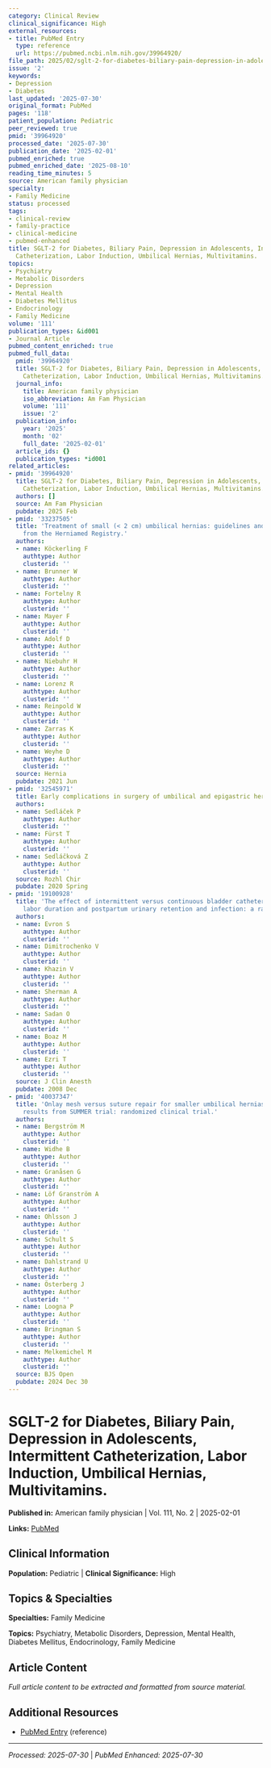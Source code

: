 ```yaml
---
category: Clinical Review
clinical_significance: High
external_resources:
- title: PubMed Entry
  type: reference
  url: https://pubmed.ncbi.nlm.nih.gov/39964920/
file_path: 2025/02/sglt-2-for-diabetes-biliary-pain-depression-in-adolescents-i.md
issue: '2'
keywords:
- Depression
- Diabetes
last_updated: '2025-07-30'
original_format: PubMed
pages: '118'
patient_population: Pediatric
peer_reviewed: true
pmid: '39964920'
processed_date: '2025-07-30'
publication_date: '2025-02-01'
pubmed_enriched: true
pubmed_enriched_date: '2025-08-10'
reading_time_minutes: 5
source: American family physician
specialty:
- Family Medicine
status: processed
tags:
- clinical-review
- family-practice
- clinical-medicine
- pubmed-enhanced
title: SGLT-2 for Diabetes, Biliary Pain, Depression in Adolescents, Intermittent
  Catheterization, Labor Induction, Umbilical Hernias, Multivitamins.
topics:
- Psychiatry
- Metabolic Disorders
- Depression
- Mental Health
- Diabetes Mellitus
- Endocrinology
- Family Medicine
volume: '111'
publication_types: &id001
- Journal Article
pubmed_content_enriched: true
pubmed_full_data:
  pmid: '39964920'
  title: SGLT-2 for Diabetes, Biliary Pain, Depression in Adolescents, Intermittent
    Catheterization, Labor Induction, Umbilical Hernias, Multivitamins.
  journal_info:
    title: American family physician
    iso_abbreviation: Am Fam Physician
    volume: '111'
    issue: '2'
  publication_info:
    year: '2025'
    month: '02'
    full_date: '2025-02-01'
  article_ids: {}
  publication_types: *id001
related_articles:
- pmid: '39964920'
  title: SGLT-2 for Diabetes, Biliary Pain, Depression in Adolescents, Intermittent
    Catheterization, Labor Induction, Umbilical Hernias, Multivitamins.
  authors: []
  source: Am Fam Physician
  pubdate: 2025 Feb
- pmid: '33237505'
  title: 'Treatment of small (< 2 cm) umbilical hernias: guidelines and current trends
    from the Herniamed Registry.'
  authors:
  - name: Köckerling F
    authtype: Author
    clusterid: ''
  - name: Brunner W
    authtype: Author
    clusterid: ''
  - name: Fortelny R
    authtype: Author
    clusterid: ''
  - name: Mayer F
    authtype: Author
    clusterid: ''
  - name: Adolf D
    authtype: Author
    clusterid: ''
  - name: Niebuhr H
    authtype: Author
    clusterid: ''
  - name: Lorenz R
    authtype: Author
    clusterid: ''
  - name: Reinpold W
    authtype: Author
    clusterid: ''
  - name: Zarras K
    authtype: Author
    clusterid: ''
  - name: Weyhe D
    authtype: Author
    clusterid: ''
  source: Hernia
  pubdate: 2021 Jun
- pmid: '32545971'
  title: Early complications in surgery of umbilical and epigastric hernias.
  authors:
  - name: Sedláček P
    authtype: Author
    clusterid: ''
  - name: Fürst T
    authtype: Author
    clusterid: ''
  - name: Sedláčková Z
    authtype: Author
    clusterid: ''
  source: Rozhl Chir
  pubdate: 2020 Spring
- pmid: '19100928'
  title: 'The effect of intermittent versus continuous bladder catheterization on
    labor duration and postpartum urinary retention and infection: a randomized trial.'
  authors:
  - name: Evron S
    authtype: Author
    clusterid: ''
  - name: Dimitrochenko V
    authtype: Author
    clusterid: ''
  - name: Khazin V
    authtype: Author
    clusterid: ''
  - name: Sherman A
    authtype: Author
    clusterid: ''
  - name: Sadan O
    authtype: Author
    clusterid: ''
  - name: Boaz M
    authtype: Author
    clusterid: ''
  - name: Ezri T
    authtype: Author
    clusterid: ''
  source: J Clin Anesth
  pubdate: 2008 Dec
- pmid: '40037347'
  title: 'Onlay mesh versus suture repair for smaller umbilical hernias in adults-early
    results from SUMMER trial: randomized clinical trial.'
  authors:
  - name: Bergström M
    authtype: Author
    clusterid: ''
  - name: Widhe B
    authtype: Author
    clusterid: ''
  - name: Granåsen G
    authtype: Author
    clusterid: ''
  - name: Löf Granström A
    authtype: Author
    clusterid: ''
  - name: Ohlsson J
    authtype: Author
    clusterid: ''
  - name: Schult S
    authtype: Author
    clusterid: ''
  - name: Dahlstrand U
    authtype: Author
    clusterid: ''
  - name: Österberg J
    authtype: Author
    clusterid: ''
  - name: Loogna P
    authtype: Author
    clusterid: ''
  - name: Bringman S
    authtype: Author
    clusterid: ''
  - name: Melkemichel M
    authtype: Author
    clusterid: ''
  source: BJS Open
  pubdate: 2024 Dec 30
---
```


# SGLT-2 for Diabetes, Biliary Pain, Depression in Adolescents, Intermittent Catheterization, Labor Induction, Umbilical Hernias, Multivitamins.

**Published in:** American family physician | Vol. 111, No. 2 | 2025-02-01

**Links:** [PubMed](https://pubmed.ncbi.nlm.nih.gov/39964920/)

## Clinical Information

**Population:** Pediatric | **Clinical Significance:** High

## Topics & Specialties

**Specialties:** Family Medicine

**Topics:** Psychiatry, Metabolic Disorders, Depression, Mental Health, Diabetes Mellitus, Endocrinology, Family Medicine

## Article Content

*Full article content to be extracted and formatted from source material.*

## Additional Resources

- [PubMed Entry](https://pubmed.ncbi.nlm.nih.gov/39964920/) (reference)

---

*Processed: 2025-07-30* | *PubMed Enhanced: 2025-07-30*
